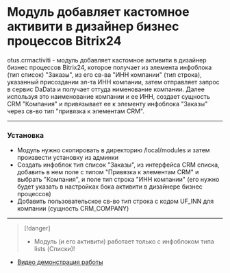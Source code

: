 # Модуль добавляет кастомное активити в дизайнер бизнес процессов Bitrix24

otus.crmactiviti - модуль добавляет кастомное активити в дизайнер бизнес процессов Bitrix24, которое получает из элемента инфоблока (тип список) "Заказы", 
из его св-ва "ИНН компании" (тип строка), указанный присоздании эл-та ИНН компании, затем отправляет запрос в сервис DaData и получает оттуда нименование компании.
Далее используя это наименование компании и ее ИНН, создает сущность CRM "Компания" и привязывает ее к элементу инфоблока "Заказы" через св-во тип "привязка к элементам CRM".

---

### Установка
* Модуль нужно скопировать в директорию /local/modules и затем произвести установку из админки
* Создать инфоблок тип список "Заказы", из интерфейса CRM списка, добавить в нем поле с типом "Привязка к элементам CRM" и выбрать "Компания", и поле тип строка "ИНН компании" (его нужно будет указать в настройках бока активити в дизайнере бизнес процессов)
* Добавить пользовательское св-во тип строка с кодом UF_INN для компании (сущность CRM_COMPANY)

---

>[!danger]
> * Модуль (и его активити) работает только с инфоблоком типа lists (Списки)!

- [Видео демонстрация работы](https://youtu.be/jEFlxRr6xxU)

